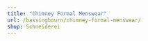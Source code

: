 ```yaml
---
title: "Chimney Formal Menswear"
url: /bassingbourn/chimney-formal-menswear/
shop: Schneiderei
---
```

